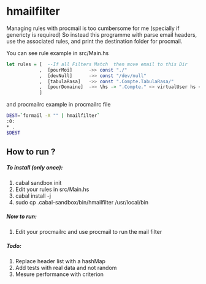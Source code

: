 # hmailfilter

Managing rules with procmail is too cumbersome for me (specially if genericty is required)
So instead this programme with parse email headers, use the associated rules, and print the destination folder for procmail.

You can see rule example in src/Main.hs
```haskell
let rules = [  --If all Filters Match  then move email to this Dir  
            ,  [pourMoi]      ->> const "./"
            ,  [devNull]      ->> const "/dev/null"
            ,  [tabulaRasa]   ->> const ".Compte.TabulaRasa/"
            ,  [pourDomaine]  ->> \hs -> ".Compte." <> virtualUser hs <> "/"
            ]         
```

and procmailrc example in procmailrc file
```bash
DEST=`formail -X "" | hmailfilter`
:0:
* .
$DEST
```

## How to run ? 
##### To install (only once):
1. cabal sandbox init
2. Edit your rules in src/Main.hs
3. cabal install -j
4. sudo cp .cabal-sandbox/bin/hmailfilter /usr/local/bin

##### Now to run: 
1. Edit your procmailrc and use procmail to run the mail filter

##### Todo: 
1. Replace header list with a hashMap
2. Add tests with real data and not random
3. Mesure performance with criterion


